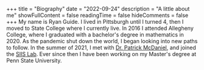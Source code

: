 +++
title = "Biography"
date = "2022-09-24"
description = "A little about me"
showFullContent = false
readingTime = false
hideComments = false
+++
My name is Ryan Guide. I lived in Pittsburgh until I turned 4, then I moved to State College where I currently live. In 2016 I attended Allegheny College, where I graduated with a bachelor's degree in mathematics in 2020. As the pandemic shut down the world, I began looking into new paths to follow. In the summer of 2021, I met with [Dr. Patrick McDaniel](https://patrickmcdaniel.org/), and joined the [SIIS Lab](https://cybersecurity.psu.edu/). Ever since then I have been working on my Master's degree at Penn State University. 
